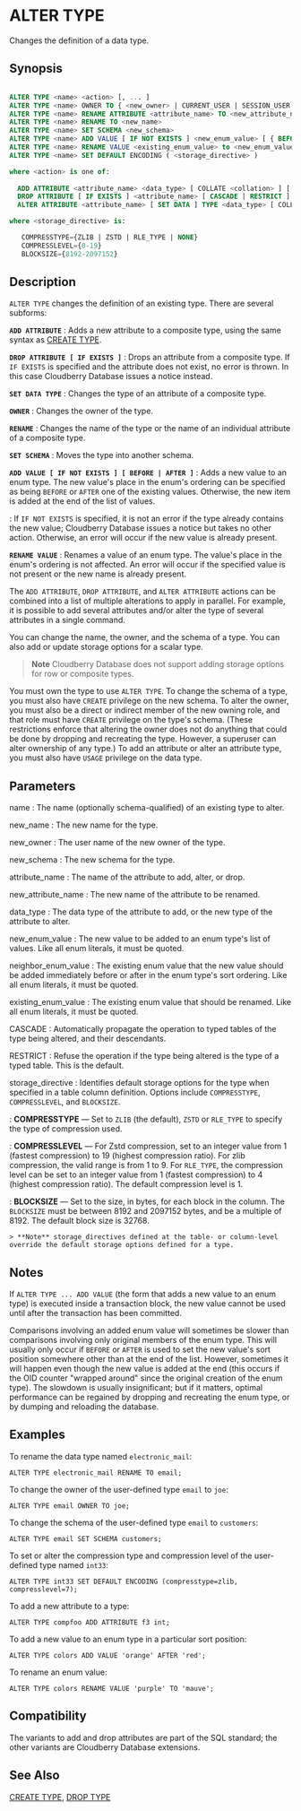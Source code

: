 # ALTER TYPE

Changes the definition of a data type.

## Synopsis

```sql

ALTER TYPE <name> <action> [, ... ]
ALTER TYPE <name> OWNER TO { <new_owner> | CURRENT_USER | SESSION_USER }
ALTER TYPE <name> RENAME ATTRIBUTE <attribute_name> TO <new_attribute_name> [ CASCADE | RESTRICT ]
ALTER TYPE <name> RENAME TO <new_name>
ALTER TYPE <name> SET SCHEMA <new_schema>
ALTER TYPE <name> ADD VALUE [ IF NOT EXISTS ] <new_enum_value> [ { BEFORE | AFTER } <neighbor_enum_value> ]
ALTER TYPE <name> RENAME VALUE <existing_enum_value> to <new_enum_value>
ALTER TYPE <name> SET DEFAULT ENCODING ( <storage_directive> )

where <action> is one of:
  
  ADD ATTRIBUTE <attribute_name> <data_type> [ COLLATE <collation> ] [ CASCADE | RESTRICT ]
  DROP ATTRIBUTE [ IF EXISTS ] <attribute_name> [ CASCADE | RESTRICT ]
  ALTER ATTRIBUTE <attribute_name> [ SET DATA ] TYPE <data_type> [ COLLATE <collation> ] [ CASCADE | RESTRICT ]

where <storage_directive> is:

   COMPRESSTYPE={ZLIB | ZSTD | RLE_TYPE | NONE}
   COMPRESSLEVEL={0-19}
   BLOCKSIZE={8192-2097152}
```

## Description

`ALTER TYPE` changes the definition of an existing type. There are several subforms:

**`ADD ATTRIBUTE`**
:   Adds a new attribute to a composite type, using the same syntax as [CREATE TYPE](/docs/sql-statements/sql-statement-create-type.md).

**`DROP ATTRIBUTE [ IF EXISTS ]`**
:   Drops an attribute from a composite type. If `IF EXISTS` is specified and the attribute does not exist, no error is thrown. In this case Cloudberry Database issues a notice instead.

**`SET DATA TYPE`**
:   Changes the type of an attribute of a composite type.

**`OWNER`**
:   Changes the owner of the type.

**`RENAME`**
:   Changes the name of the type or the name of an individual attribute of a composite type.

**`SET SCHEMA`**
:   Moves the type into another schema.

**`ADD VALUE [ IF NOT EXISTS ] [ BEFORE | AFTER ]`**
:   Adds a new value to an enum type. The new value's place in the enum's ordering can be specified as being `BEFORE` or `AFTER` one of the existing values. Otherwise, the new item is added at the end of the list of values.

:   If `IF NOT EXISTS` is specified, it is not an error if the type already contains the new value; Cloudberry Database issues a notice but takes no other action. Otherwise, an error will occur if the new value is already present.

**`RENAME VALUE`**
:   Renames a value of an enum type. The value's place in the enum's ordering is not affected. An error will occur if the specified value is not present or the new name is already present.

The `ADD ATTRIBUTE`, `DROP ATTRIBUTE`, and `ALTER ATTRIBUTE` actions can be combined into a list of multiple alterations to apply in parallel. For example, it is possible to add several attributes and/or alter the type of several attributes in a single command.

You can change the name, the owner, and the schema of a type. You can also add or update storage options for a scalar type.

> **Note** Cloudberry Database does not support adding storage options for row or composite types.

You must own the type to use `ALTER TYPE`. To change the schema of a type, you must also have `CREATE` privilege on the new schema. To alter the owner, you must also be a direct or indirect member of the new owning role, and that role must have `CREATE` privilege on the type's schema. (These restrictions enforce that altering the owner does not do anything that could be done by dropping and recreating the type. However, a superuser can alter ownership of any type.) To add an attribute or alter an attribute type, you must also have `USAGE` privilege on the data type.

## Parameters

name
:   The name (optionally schema-qualified) of an existing type to alter.

new_name
:   The new name for the type.

new_owner
:   The user name of the new owner of the type.

new_schema
:   The new schema for the type.

attribute_name
:   The name of the attribute to add, alter, or drop.

new_attribute_name
:   The new name of the attribute to be renamed.

data_type
:   The data type of the attribute to add, or the new type of the attribute to alter.

new_enum_value
:   The new value to be added to an enum type's list of values. Like all enum literals, it must be quoted.

neighbor_enum_value
:   The existing enum value that the new value should be added immediately before or after in the enum type's sort ordering. Like all enum literals, it must be quoted.

existing_enum_value
:   The existing enum value that should be renamed. Like all enum literals, it must be quoted.

CASCADE
:   Automatically propagate the operation to typed tables of the type being altered, and their descendants.

RESTRICT
:   Refuse the operation if the type being altered is the type of a typed table. This is the default.

storage_directive
:   Identifies default storage options for the type when specified in a table column definition. Options include `COMPRESSTYPE`, `COMPRESSLEVEL`, and `BLOCKSIZE`.

:   **COMPRESSTYPE** — Set to `ZLIB` (the default), `ZSTD` or `RLE_TYPE` to specify the type of compression used.

:   **COMPRESSLEVEL** — For Zstd compression, set to an integer value from 1 (fastest compression) to 19 (highest compression ratio). For zlib compression, the valid range is from 1 to 9. For `RLE_TYPE`, the compression level can be set to an integer value from 1 (fastest compression) to 4 (highest compression ratio). The default compression level is 1.

:   **BLOCKSIZE** — Set to the size, in bytes, for each block in the column. The `BLOCKSIZE` must be between 8192 and 2097152 bytes, and be a multiple of 8192. The default block size is 32768.

    > **Note** storage_directives defined at the table- or column-level override the default storage options defined for a type.

## Notes

If `ALTER TYPE ... ADD VALUE` (the form that adds a new value to an enum type) is executed inside a transaction block, the new value cannot be used until after the transaction has been committed.
 
Comparisons involving an added enum value will sometimes be slower than comparisons involving only original members of the enum type. This will usually only occur if `BEFORE` or `AFTER` is used to set the new value's sort position somewhere other than at the end of the list. However, sometimes it will happen even though the new value is added at the end (this occurs if the OID counter "wrapped around" since the original creation of the enum type). The slowdown is usually insignificant; but if it matters, optimal performance can be regained by dropping and recreating the enum type, or by dumping and reloading the database.

## Examples

To rename the data type named `electronic_mail`:

```
ALTER TYPE electronic_mail RENAME TO email;
```

To change the owner of the user-defined type `email` to `joe`:

```
ALTER TYPE email OWNER TO joe;
```

To change the schema of the user-defined type `email` to `customers`:

```
ALTER TYPE email SET SCHEMA customers;
```

To set or alter the compression type and compression level of the user-defined type named `int33`:

```
ALTER TYPE int33 SET DEFAULT ENCODING (compresstype=zlib, compresslevel=7);
```

To add a new attribute to a type:

```
ALTER TYPE compfoo ADD ATTRIBUTE f3 int;
```

To add a new value to an enum type in a particular sort position:

```
ALTER TYPE colors ADD VALUE 'orange' AFTER 'red';
```

To rename an enum value:

```
ALTER TYPE colors RENAME VALUE 'purple' TO 'mauve';
```

## Compatibility

The variants to add and drop attributes are part of the SQL standard; the other variants are Cloudberry Database extensions.

## See Also

[CREATE TYPE](/docs/sql-statements/sql-statement-create-type.md), [DROP TYPE](/docs/sql-statements/sql-statement-drop-type.md)



